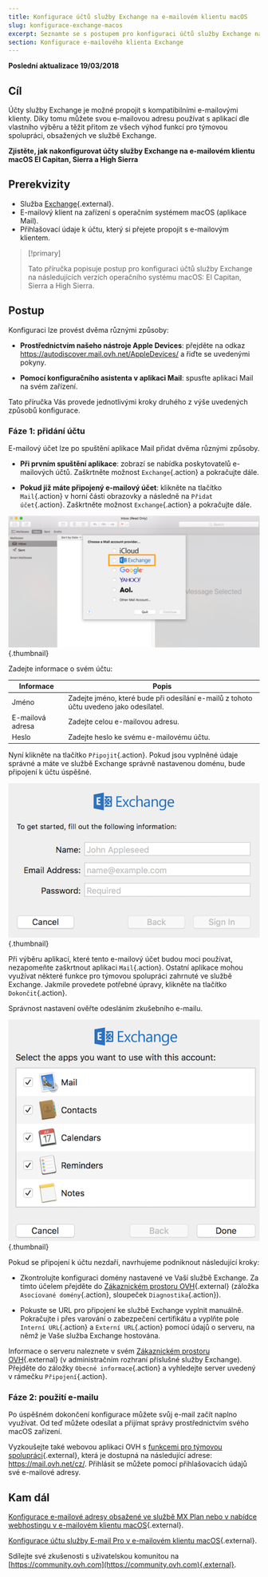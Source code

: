 ```yaml
---
title: Konfigurace účtů služby Exchange na e-mailovém klientu macOS
slug: konfigurace-exchange-macos
excerpt: Seznamte se s postupem pro konfiguraci účtů služby Exchange na macOS El Capitan, Sierra a High Sierra
section: Konfigurace e-mailového klienta Exchange
---
```


**Poslední aktualizace 19/03/2018**

## Cíl

Účty služby Exchange je možné propojit s kompatibilními e-mailovými klienty. Díky tomu můžete svou e-mailovou adresu používat s aplikací dle vlastního výběru a těžit přitom ze všech výhod funkcí pro týmovou spolupráci, obsažených ve službě Exchange.

**Zjistěte, jak nakonfigurovat účty služby Exchange na e-mailovém klientu macOS El Capitan, Sierra a High Sierra**


## Prerekvizity

- Služba [Exchange](https://www.ovh.cz/emails/){.external}.
- E-mailový klient na zařízení s operačním systémem macOS (aplikace Mail).
- Přihlašovací údaje k účtu, který si přejete propojit s e-mailovým klientem.

> [!primary]
>
> Tato příručka popisuje postup pro konfiguraci účtů služby Exchange na následujících verzích operačního systému macOS: El Capitan, Sierra a High Sierra.
>

## Postup

Konfiguraci lze provést dvěma různými způsoby:

- **Prostřednictvím našeho nástroje Apple Devices**: přejděte na odkaz <https://autodiscover.mail.ovh.net/AppleDevices/> a řiďte se uvedenými pokyny.

- **Pomocí konfiguračního asistenta v aplikaci Mail**: spusťte aplikaci Mail na svém zařízení.

Tato příručka Vás provede jednotlivými kroky druhého z výše uvedených způsobů konfigurace.

### Fáze 1: přidání účtu

E-mailový účet lze po spuštění aplikace Mail přidat dvěma různými způsoby.

- **Při prvním spuštění aplikace**: zobrazí se nabídka poskytovatelů e-mailových účtů. Zaškrtněte možnost `Exchange`{.action} a pokračujte dále.

- **Pokud již máte připojený e-mailový účet**: klikněte na tlačítko `Mail`{.action} v horní části obrazovky a následně na `Přidat účet`{.action}. Zaškrtněte možnost `Exchange`{.action} a pokračujte dále.

![Exchange](images/configuration-mail-macos-step1.png){.thumbnail}

Zadejte informace o svém účtu:

|Informace|Popis| 
|---|---| 
|Jméno|Zadejte jméno, které bude při odesílání e-mailů z tohoto účtu uvedeno jako odesílatel.|
|E-mailová adresa|Zadejte celou e-mailovou adresu.|
|Heslo|Zadejte heslo ke svému e-mailovému účtu.|  

Nyní klikněte na tlačítko `Připojit`{.action}. Pokud jsou vyplněné údaje správné a máte ve službě Exchange správně nastavenou doménu, bude připojení k účtu úspěšné.

![Exchange](images/configuration-mail-macos-step2.png){.thumbnail}

Při výběru aplikací, které tento e-mailový účet budou moci používat, nezapomeňte zaškrtnout aplikaci `Mail`{.action}. Ostatní aplikace mohou využívat některé funkce pro týmovou spolupráci zahrnuté ve službě Exchange. Jakmile provedete potřebné úpravy, klikněte na tlačítko `Dokončit`{.action}.

Správnost nastavení ověřte odesláním zkušebního e-mailu.

![Exchange](images/configuration-mail-macos-step3.png){.thumbnail}

Pokud se připojení k účtu nezdaří, navrhujeme podniknout následující kroky: 

- Zkontrolujte konfiguraci domény nastavené ve Vaší službě Exchange. Za tímto účelem přejděte do [Zákaznickém prostoru OVH](https://www.ovh.com/auth/?action=gotomanager){.external} (záložka `Asociované domény`{.action}, sloupeček `Diagnostika`{.action}).

- Pokuste se URL pro připojení ke službě Exchange vyplnit manuálně. Pokračujte i přes varování o zabezpečení certifikátu a vyplňte pole `Interní URL`{.action} a `Externí URL`{.action} pomocí údajů o serveru, na němž je Vaše služba Exchange hostována.

Informace o serveru naleznete v svém [Zákaznickém prostoru OVH](https://www.ovh.com/auth/?action=gotomanager){.external} (v administračním rozhraní příslušné služby Exchange). Přejděte do záložky `Obecné informace`{.action} a vyhledejte server uvedený v rámečku `Připojení`{.action}.

### Fáze 2: použití e-mailu

Po úspěšném dokončení konfigurace můžete svůj e-mail začít naplno využívat. Od teď můžete odesílat a přijímat správy prostřednictvím svého macOS zařízení.

Vyzkoušejte také webovou aplikaci OVH s [funkcemi pro týmovou spolupráci](https://www.ovh.com/fr/emails/){.external}, která je dostupná na následující adrese: <https://mail.ovh.net/cz/>. Přihlásit se můžete pomocí přihlašovacích údajů své e-mailové adresy.

## Kam dál

[Konfigurace e-mailové adresy obsažené ve službě MX Plan nebo v nabídce webhostingu v e-mailovém klientu macOS](https://docs.ovh.com/cz/cs/emails/konfigurace-mxplan-macos/){.external}.

[Konfigurace účtu služby E-mail Pro v e-mailovém klientu macOS](https://docs.ovh.com/cz/cs/emails-pro/konfigurace-email-pro-macos/){.external}.

Sdílejte své zkušenosti s uživatelskou komunitou na [https://community.ovh.com](https://community.ovh.com){.external}.